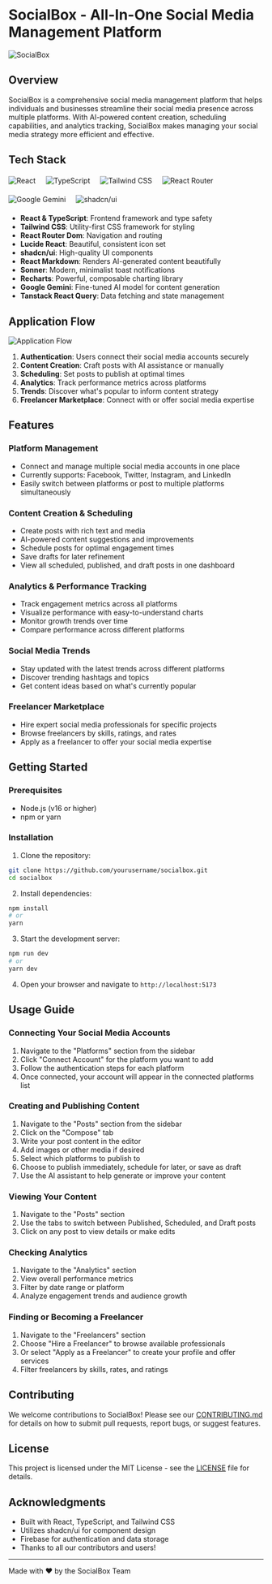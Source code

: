 
# SocialBox - All-In-One Social Media Management Platform

![SocialBox](https://api.dicebear.com/7.x/identicon/svg?seed=socialbox&backgroundColor=0891b2&radius=50)

## Overview

SocialBox is a comprehensive social media management platform that helps individuals and businesses streamline their social media presence across multiple platforms. With AI-powered content creation, scheduling capabilities, and analytics tracking, SocialBox makes managing your social media strategy more efficient and effective.

## Tech Stack

<div style="display: flex; gap: 20px; margin: 20px 0; flex-wrap: wrap;">
  <img src="https://img.shields.io/badge/React-20232A?style=for-the-badge&logo=react&logoColor=61DAFB" alt="React" />
  <img src="https://img.shields.io/badge/TypeScript-007ACC?style=for-the-badge&logo=typescript&logoColor=white" alt="TypeScript" />
  <img src="https://img.shields.io/badge/Tailwind_CSS-38B2AC?style=for-the-badge&logo=tailwind-css&logoColor=white" alt="Tailwind CSS" />
  <img src="https://img.shields.io/badge/React_Router-CA4245?style=for-the-badge&logo=react-router&logoColor=white" alt="React Router" />
  <img src="https://img.shields.io/badge/Google_Gemini-4285F4?style=for-the-badge&logo=google&logoColor=white" alt="Google Gemini" />
  <img src="https://img.shields.io/badge/shadcn/ui-000000?style=for-the-badge&logo=shadcnui&logoColor=white" alt="shadcn/ui" />
</div>

- **React & TypeScript**: Frontend framework and type safety
- **Tailwind CSS**: Utility-first CSS framework for styling
- **React Router Dom**: Navigation and routing
- **Lucide React**: Beautiful, consistent icon set
- **shadcn/ui**: High-quality UI components
- **React Markdown**: Renders AI-generated content beautifully
- **Sonner**: Modern, minimalist toast notifications
- **Recharts**: Powerful, composable charting library
- **Google Gemini**: Fine-tuned AI model for content generation
- **Tanstack React Query**: Data fetching and state management

## Application Flow

![Application Flow](https://mermaid.ink/img/pako:eNqFksFqwzAMhl_F-NQO2r5AT8tgY4OxwwajrVlDaxPbMl0a-t67kzpt0m6Tk9D_fRJCSGGYjFIQIXnx-nXyxYxRPOUmITMR3fCxXXcuRK-nqvOVL2xjJl6pNKl8s3KVJ6oZbVS2Jms3V2zXSqvJXu7JmJE6P-u6pZbclFTRkpbPbXnvOKUDx1Qzn8wMJw0xqEpeDaU4z17rzkbfMQVm-8M-wvhQTWCRoG9EGgTZ0vM-ChCZbMuqBzGNnUhDU6O2YIZmJPTBdmRhHHVDMuQ4gd2vW9eC2DQlBo7hVKhNQxg2X33fkznwD1GwE1dE3bfmj-Js7Mx_GYvLvGiuiurJPM6t-QNjZJ38?type=png)

1. **Authentication**: Users connect their social media accounts securely
2. **Content Creation**: Craft posts with AI assistance or manually
3. **Scheduling**: Set posts to publish at optimal times
4. **Analytics**: Track performance metrics across platforms
5. **Trends**: Discover what's popular to inform content strategy
6. **Freelancer Marketplace**: Connect with or offer social media expertise

## Features

### Platform Management
- Connect and manage multiple social media accounts in one place
- Currently supports: Facebook, Twitter, Instagram, and LinkedIn
- Easily switch between platforms or post to multiple platforms simultaneously

### Content Creation & Scheduling
- Create posts with rich text and media
- AI-powered content suggestions and improvements
- Schedule posts for optimal engagement times
- Save drafts for later refinement
- View all scheduled, published, and draft posts in one dashboard

### Analytics & Performance Tracking
- Track engagement metrics across all platforms
- Visualize performance with easy-to-understand charts
- Monitor growth trends over time
- Compare performance across different platforms

### Social Media Trends
- Stay updated with the latest trends across different platforms
- Discover trending hashtags and topics
- Get content ideas based on what's currently popular

### Freelancer Marketplace
- Hire expert social media professionals for specific projects
- Browse freelancers by skills, ratings, and rates
- Apply as a freelancer to offer your social media expertise

## Getting Started

### Prerequisites
- Node.js (v16 or higher)
- npm or yarn

### Installation

1. Clone the repository:
```bash
git clone https://github.com/yourusername/socialbox.git
cd socialbox
```

2. Install dependencies:
```bash
npm install
# or
yarn
```

3. Start the development server:
```bash
npm run dev
# or
yarn dev
```

4. Open your browser and navigate to `http://localhost:5173`

## Usage Guide

### Connecting Your Social Media Accounts

1. Navigate to the "Platforms" section from the sidebar
2. Click "Connect Account" for the platform you want to add
3. Follow the authentication steps for each platform
4. Once connected, your account will appear in the connected platforms list

### Creating and Publishing Content

1. Navigate to the "Posts" section from the sidebar
2. Click on the "Compose" tab
3. Write your post content in the editor
4. Add images or other media if desired
5. Select which platforms to publish to
6. Choose to publish immediately, schedule for later, or save as draft
7. Use the AI assistant to help generate or improve your content

### Viewing Your Content

1. Navigate to the "Posts" section
2. Use the tabs to switch between Published, Scheduled, and Draft posts
3. Click on any post to view details or make edits

### Checking Analytics

1. Navigate to the "Analytics" section
2. View overall performance metrics
3. Filter by date range or platform
4. Analyze engagement trends and audience growth

### Finding or Becoming a Freelancer

1. Navigate to the "Freelancers" section
2. Choose "Hire a Freelancer" to browse available professionals
3. Or select "Apply as a Freelancer" to create your profile and offer services
4. Filter freelancers by skills, rates, and ratings

## Contributing

We welcome contributions to SocialBox! Please see our [CONTRIBUTING.md](CONTRIBUTING.md) for details on how to submit pull requests, report bugs, or suggest features.

## License

This project is licensed under the MIT License - see the [LICENSE](LICENSE) file for details.

## Acknowledgments

- Built with React, TypeScript, and Tailwind CSS
- Utilizes shadcn/ui for component design
- Firebase for authentication and data storage
- Thanks to all our contributors and users!

---

Made with ❤️ by the SocialBox Team
